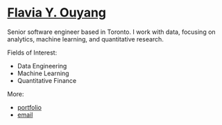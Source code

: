 <h1><a href="https://www.flaviaouyang.com/">Flavia Y. Ouyang</a></h1>

Senior software engineer based in Toronto. I work with data, focusing on analytics, machine learning, and quantitative research.

Fields of Interest:
  - Data Engineering
  - Machine Learning
  - Quantitative Finance

More:
  - <a href="https://www.flaviaouyang.com">portfolio</a>
  - <a href="mailto:flaviaouyang@gmail.com">email</a>
